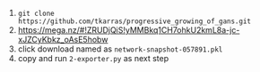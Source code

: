 1. `git clone https://github.com/tkarras/progressive_growing_of_gans.git`
2. https://mega.nz/#!ZRUDjQiS!yMMBkq1CH7ohkU2kmL8a-jc-xJZCyKbkz_oAsE5hobw
3. click download named as `network-snapshot-057891.pkl`
4. copy and run `2-exporter.py` as next step